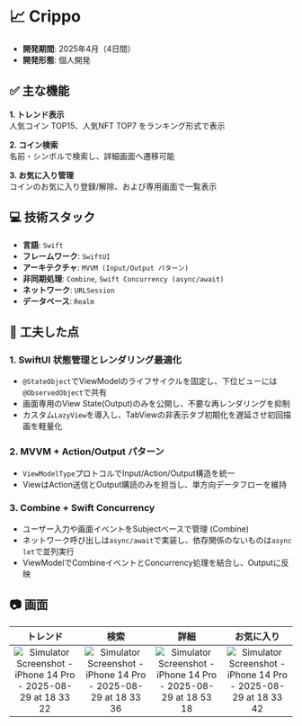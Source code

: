 # 📈 Crippo  
- **開発期間**: 2025年4月（4日間）
- **開発形態**: 個人開発  

## ✅ 主な機能  
**1. トレンド表示**  
人気コイン TOP15、人気NFT TOP7 をランキング形式で表示

**2. コイン検索**  
名前・シンボルで検索し、詳細画面へ遷移可能

**3. お気に入り管理**  
コインのお気に入り登録/解除、および専用画面で一覧表示  

## 💻 技術スタック  
- **言語**: `Swift`  
- **フレームワーク**: `SwiftUI`  
- **アーキテクチャ**: `MVVM (Input/Output パターン)`  
- **非同期処理**: `Combine`, `Swift Concurrency (async/await)`  
- **ネットワーク**: `URLSession`
-  **データベース**: `Realm`  

## 🔎 工夫した点  
### 1. SwiftUI 状態管理とレンダリング最適化  
- `@StateObject`でViewModelのライフサイクルを固定し、下位ビューには`@ObservedObject`で共有  
- 画面専用のView State(Output)のみを公開し、不要な再レンダリングを抑制  
- カスタム`LazyView`を導入し、TabViewの非表示タブ初期化を遅延させ初回描画を軽量化  

### 2. MVVM + Action/Output パターン  
- `ViewModelType`プロトコルでInput/Action/Output構造を統一  
- ViewはAction送信とOutput購読のみを担当し、単方向データフローを維持  

### 3. Combine + Swift Concurrency  
- ユーザー入力や画面イベントをSubjectベースで管理 (Combine)  
- ネットワーク呼び出しは`async/await`で実装し、依存関係のないものは`async let`で並列実行  
- ViewModelでCombineイベントとConcurrency処理を結合し、Outputに反映  

## 📷 画面  
| トレンド | 検索 | 詳細 | お気に入り |
|:--:|:--:|:--:|:--:|
| <img alt="Simulator Screenshot - iPhone 14 Pro - 2025-08-29 at 18 33 22" src="https://github.com/user-attachments/assets/4168b029-36b0-4d54-b7ad-a0a1e18e7aa5" />　| <img alt="Simulator Screenshot - iPhone 14 Pro - 2025-08-29 at 18 33 36" src="https://github.com/user-attachments/assets/666445c4-da86-4999-9d9a-a69f2f891f0a" />　| <img alt="Simulator Screenshot - iPhone 14 Pro - 2025-08-29 at 18 53 18" src="https://github.com/user-attachments/assets/17289e4f-6ef2-4e97-9944-6f887944d26e" />　| <img alt="Simulator Screenshot - iPhone 14 Pro - 2025-08-29 at 18 33 42" src="https://github.com/user-attachments/assets/9222284e-5cd5-4c34-8955-ed67f689c13b" /> |
